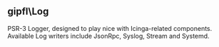 gipfl\Log
---------

PSR-3 Logger, designed to play nice with Icinga-related components. Available
Log writers include JsonRpc, Syslog, Stream and Systemd.

